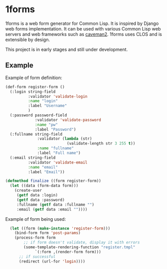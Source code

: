 # 1forms

1forms is a web form generator for Common Lisp. It is inspired by Django web forms implementation. It can be used with various Common Lisp web servers and web frameworks such as [caveman2](https://github.com/fukamachi/caveman/). 1forms uses CLOS and is extensible by design.

This project is in early stages and still under development.

## Example

Example of form definition:

```cl
(def-form register-form ()
  (:login string-field
          :validator 'validate-login
          :name "login"
          :label "Username"
          )
  (:password password-field
             :validator 'validate-password
             :name "pw"
             :label "Password")
  (:fullname string-field
              :validator (lambda (str)
                           (validate-length str 3 255 t))
              :name "fullname"
              :label "Full name")
  (:email string-field
          :validator 'validate-email
          :name "email"
          :label "Email"))

(defmethod finalize ((form register-form))
  (let ((data (form-data form)))
    (create-user
     (getf data :login)
     (getf data :password)
     :fullname (getf data :fullname "")
     :email (getf data :email ""))))
```

Example of form being used:

```cl
  (let ((form (make-instance 'register-form)))
    (bind-form form 'post-params)
    (process-form form
        ;; if form doesn't validate, display it with errors
        (some-template-rendering-function "register.tmpl"
             `(:form ,(render-form form)))
      ;; if successful
      (redirect (url-for 'login))))
```
